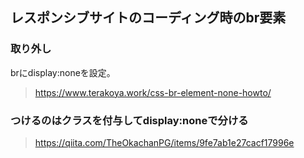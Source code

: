 ## レスポンシブサイトのコーディング時のbr要素

### 取り外し
brにdisplay:noneを設定。

> https://www.terakoya.work/css-br-element-none-howto/
  
### つけるのはクラスを付与してdisplay:noneで分ける
> https://qiita.com/TheOkachanPG/items/9fe7ab1e27cacf17996e

